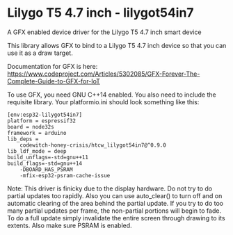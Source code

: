 # Lilygo T5 4.7 inch - lilygot54in7

A GFX enabled device driver for the Lilygo T5 4.7 inch smart device

This library allows GFX to bind to a Lilygo T5 4.7 inch device so that you can use it as a draw target.

Documentation for GFX is here: https://www.codeproject.com/Articles/5302085/GFX-Forever-The-Complete-Guide-to-GFX-for-IoT

To use GFX, you need GNU C++14 enabled. You also need to include the requisite library. Your platformio.ini should look something like this:

```
[env:esp32-lilygot54in7]
platform = espressif32
board = node32s
framework = arduino
lib_deps = 
	codewitch-honey-crisis/htcw_lilygot54in7@^0.9.0
lib_ldf_mode = deep
build_unflags=-std=gnu++11
build_flags=-std=gnu++14
	-DBOARD_HAS_PSRAM
	-mfix-esp32-psram-cache-issue
```
Note: This driver is finicky due to the display hardware. Do not try to do partial updates too rapidly. Also you can use auto_clear() to turn off and on automatic clearing of the area behind the partial update. If you try to do too many partial updates per frame, the non-partial portions will begin to fade. To do a full update simply invalidate the entire screen through drawing to its extents. Also make sure PSRAM is enabled.